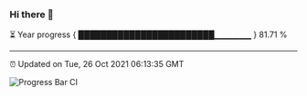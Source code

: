 ### Hi there 👋

⏳ Year progress { ████████████████████████▁▁▁▁▁▁ } 81.71 %

---

⏰ Updated on Tue, 26 Oct 2021 06:13:35 GMT

![Progress Bar CI](https://github.com/liununu/liununu/workflows/Progress%20Bar%20CI/badge.svg)
